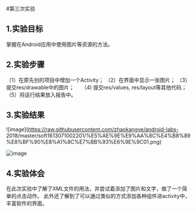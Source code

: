 #第三次实验
 
 ## 1.实验目标
 掌握在Android应用中使用图片等资源的方法。   
 
 
 ## 2.实验步骤
 
 （1）在原先创的项目中增加一个Activity；
 （2）在界面中显示一张图片； 
 （3）提交res/drawable中的图片；    
 （4) 提交res/values, res/layout等其他代码；
 （5）将运行结果放入报告中。
  
 ## 3.实验结果
   ![image](https://raw.githubusercontent.com/zhaokangye/android-labs- 2018/master/soft1613071002201/%E5%AE%9E%E9%AA%8C%E4%B8%89%E8%BF%90%E8%A1%8C%E7%BB%93%E6%9E%9C01.png) 
   
  ![image](https://raw.githubusercontent.com/zhaokangye/android-labs-2018/master/soft1613071002201/%E5%AE%9E%E9%AA%8C%E4%B8%89%E8%BF%90%E8%A1%8C%E7%BB%93%E6%9E%9C02.png)  
  
 ## 4.实验体会
  在此次实验中了解了XML文件的用法，并尝试着添加了图片和文字，做了一个简单的点击动作。
  此外还了解到了可以通过类似的方式添加各种组件进activity中，丰富软件的界面。


